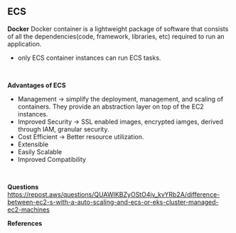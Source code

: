 ## ECS

**Docker**
Docker container is a lightweight package of software that consists  of all the dependencies(code, framework, libraries, etc) required to run an application. 

* only ECS container instances can run ECS tasks.
<br>

**Advantages of ECS**
- Management -> simplify the deployment, management, and scaling of containers. They provide an abstraction layer on top of the EC2 instances.
- Improved Security -> SSL enabled images, encrypted iamges, derived through IAM, granular security.
- Cost Efficient -> Better resource utilization.
- Extensible
- Easily Scalable
- Improved Compatibility

<br>

**Questions**
https://repost.aws/questions/QUAWIKBZyOStO4jv_kvYRb2A/difference-between-ec2-s-with-a-auto-scaling-and-ecs-or-eks-cluster-managed-ec2-machines

**References**
